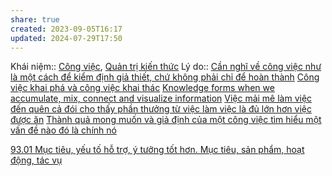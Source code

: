 ```yaml
---
share: true
created: 2023-09-05T16:17
updated: 2024-07-29T17:50
---
```

Khái niệm:: [Công việc](../../%CE%9E%20Kh%C3%A1i%20ni%E1%BB%87m/Ph%C3%A1t%20tri%E1%BB%83n%20s%E1%BA%A3n%20ph%E1%BA%A9m,%20l%C3%AAn%20k%E1%BA%BF%20ho%E1%BA%A1ch,%20c%C3%B4ng%20vi%E1%BB%87c/C%C3%B4ng%20vi%E1%BB%87c.md), [Quản trị kiến thức](Qu%E1%BA%A3n%20tr%E1%BB%8B%20ki%E1%BA%BFn%20th%E1%BB%A9c.md)
Lý do:: [Cần nghĩ về công việc như là một cách để kiểm định giả thiết, chứ không phải chỉ để hoàn thành](./C%E1%BA%A7n%20ngh%C4%A9%20v%E1%BB%81%20c%C3%B4ng%20vi%E1%BB%87c%20nh%C6%B0%20l%C3%A0%20m%E1%BB%99t%20c%C3%A1ch%20%C4%91%E1%BB%83%20ki%E1%BB%83m%20%C4%91%E1%BB%8Bnh%20gi%E1%BA%A3%20thi%E1%BA%BFt,%20ch%E1%BB%A9%20kh%C3%B4ng%20ph%E1%BA%A3i%20ch%E1%BB%89%20%C4%91%E1%BB%83%20ho%C3%A0n%20th%C3%A0nh.md)
[Công việc khai phá và công việc khai thác](./C%C3%B4ng%20vi%E1%BB%87c%20khai%20ph%C3%A1%20v%C3%A0%20c%C3%B4ng%20vi%E1%BB%87c%20khai%20th%C3%A1c.md)
[Knowledge forms when we accumulate, mix, connect and visualize information](../../Ngh%C4%A9%20v%E1%BB%81%20vi%E1%BB%87c%20ngh%C4%A9/H%E1%BB%8Dc%20t%E1%BA%ADp,%20hi%E1%BB%83u%20bi%E1%BA%BFt/Knowledge%20forms%20when%20we%20accumulate,%20mix,%20connect%20and%20visualize%20information.md) 
[Việc mải mê làm việc đến quên cả đói cho thấy phần thưởng từ việc làm việc là đủ lớn hơn việc được ăn](../../Kinh%20t%E1%BA%BF.%20T%C3%A2m%20l%C3%BD%20h%E1%BB%8Dc%20qu%E1%BA%A3n%20l%C3%BD%20v%C3%A0%20lao%20%C4%91%E1%BB%99ng/T%C3%A2m%20l%C3%BD%20h%E1%BB%8Dc%20qu%E1%BA%A3n%20l%C3%BD%20v%C3%A0%20lao%20%C4%91%E1%BB%99ng/K%E1%BB%B9%20n%C4%83ng,%20%C4%91%E1%BB%99ng%20l%E1%BB%B1c/Vi%E1%BB%87c%20m%E1%BA%A3i%20m%C3%AA%20l%C3%A0m%20vi%E1%BB%87c%20%C4%91%E1%BA%BFn%20qu%C3%AAn%20c%E1%BA%A3%20%C4%91%C3%B3i%20cho%20th%E1%BA%A5y%20ph%E1%BA%A7n%20th%C6%B0%E1%BB%9Fng%20t%E1%BB%AB%20vi%E1%BB%87c%20l%C3%A0m%20vi%E1%BB%87c%20l%C3%A0%20%C4%91%E1%BB%A7%20l%E1%BB%9Bn%20h%C6%A1n%20vi%E1%BB%87c%20%C4%91%C6%B0%E1%BB%A3c%20%C4%83n.md) 
[Thành quả mong muốn và giả định của một công việc tìm hiểu một vấn đề nào đó là chính nó](./Th%C3%A0nh%20qu%E1%BA%A3%20mong%20mu%E1%BB%91n%20v%C3%A0%20gi%E1%BA%A3%20%C4%91%E1%BB%8Bnh%20c%E1%BB%A7a%20m%E1%BB%99t%20c%C3%B4ng%20vi%E1%BB%87c%20t%C3%ACm%20hi%E1%BB%83u%20m%E1%BB%99t%20v%E1%BA%A5n%20%C4%91%E1%BB%81%20n%C3%A0o%20%C4%91%C3%B3%20l%C3%A0%20ch%C3%ADnh%20n%C3%B3.md)

[93.01 Mục tiêu, yếu tố hỗ trợ, ý tưởng tốt hơn. Mục tiêu, sản phẩm, hoạt động, tác vụ](93.01%20M%E1%BB%A5c%20ti%C3%AAu,%20y%E1%BA%BFu%20t%E1%BB%91%20h%E1%BB%97%20tr%E1%BB%A3,%20%C3%BD%20t%C6%B0%E1%BB%9Fng%20t%E1%BB%91t%20h%C6%A1n.%20M%E1%BB%A5c%20ti%C3%AAu,%20s%E1%BA%A3n%20ph%E1%BA%A9m,%20ho%E1%BA%A1t%20%C4%91%E1%BB%99ng,%20t%C3%A1c%20v%E1%BB%A5.md)